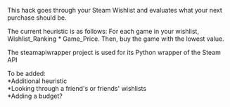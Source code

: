 This hack goes through your Steam Wishlist and evaluates what your next purchase should be.

The current heuristic is as follows: For each game in your wishlist, Wishlist_Ranking * Game_Price. Then, buy the game with the lowest value.

The steamapiwrapper project is used for its Python wrapper of the Steam API 


To be added:  
	*Additional heuristic  
	*Looking through a friend's or friends' wishlists  
	*Adding a budget?  
